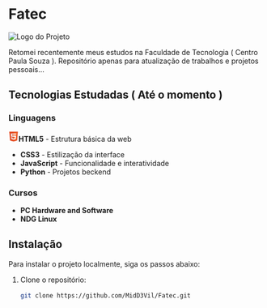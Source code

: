 # Fatec

![Logo do Projeto](link-para-sua-imagem.png) <!-- Substitua pelo link da sua imagem/logo -->

Retomei recentemente meus estudos na Faculdade de Tecnologia ( Centro Paula Souza ).  Repositório apenas para atualização de trabalhos e projetos pessoais...

## Tecnologias Estudadas ( Até o momento )

### Linguagens
<img src="https://github.com/devicons/devicon/blob/master/icons/html5/html5-original.svg" height="20">**HTML5** - Estrutura básica da web
- **CSS3** - Estilização da interface
- **JavaScript** - Funcionalidade e interatividade
- **Python** - Projetos beckend

### Cursos
- **PC Hardware and Software**
- **NDG Linux**

## Instalação

Para instalar o projeto localmente, siga os passos abaixo:

1. Clone o repositório:
   ```bash
   git clone https://github.com/MidD3Vil/Fatec.git
